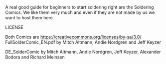 A real good guide for beginners to start soldering right are the Soldering Comics. We like them very much and even if they are not made by us we want to host them here.  

LICENSE

Both Comics are https://creativecommons.org/licenses/by-sa/3.0/
FullSolderComic_EN.pdf by Mitch Altmann, Andie Nordgren and Jeff Keyzer

DE_SolderComic by Mitch Altmann, Andie Nordgren, Jeff Keyzer, Alexander Bodora and Richard Meinsen
